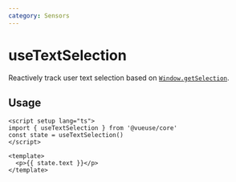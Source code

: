 ```yaml
---
category: Sensors
---
```


# useTextSelection

Reactively track user text selection based on [`Window.getSelection`](https://developer.mozilla.org/en-US/docs/Web/API/Window/getSelection).

## Usage

```vue
<script setup lang="ts">
import { useTextSelection } from '@vueuse/core'
const state = useTextSelection()
</script>

<template>
  <p>{{ state.text }}</p>
</template>
```
